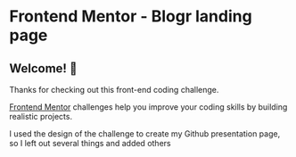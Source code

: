 # Frontend Mentor - Blogr landing page
## Welcome! 👋

Thanks for checking out this front-end coding challenge.

[Frontend Mentor](https://www.frontendmentor.io) challenges help you improve your coding skills by building realistic projects.

I used the design of the challenge to create my Github presentation page, so I left out several things and added others